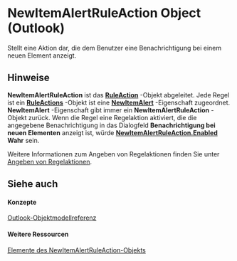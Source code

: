 
# NewItemAlertRuleAction Object (Outlook)

Stellt eine Aktion dar, die dem Benutzer eine Benachrichtigung bei einem neuen Element anzeigt.


## Hinweise

 **NewItemAlertRuleAction** ist das **[RuleAction](6451788f-e5ed-239c-a34d-b564b52d8955.md)** -Objekt abgeleitet. Jede Regel ist ein **[RuleActions](82ba76cd-86a4-3372-cb51-2df1d58c8b71.md)** -Objekt ist eine **[NewItemAlert](01de8523-7617-c3df-39c6-395f85eda57f.md)** -Eigenschaft zugeordnet. **NewItemAlert** -Eigenschaft gibt immer ein **NewItemAlertRuleAction** -Objekt zurück. Wenn die Regel eine Regelaktion aktiviert, die die angegebene Benachrichtigung in das Dialogfeld **Benachrichtigung bei neuen Elementen** anzeigt ist, würde **[NewItemAlertRuleAction.Enabled](f3472ffb-ada6-c18d-3953-4a1dd7a25a44.md)** **Wahr** sein.

Weitere Informationen zum Angeben von Regelaktionen finden Sie unter [Angeben von Regelaktionen](c5f83c81-0e01-38aa-5ec7-3932b4443e43.md).


## Siehe auch


#### Konzepte


[Outlook-Objektmodellreferenz](73221b13-d8d8-99b8-3394-b95dbbfd5ddc.md)
#### Weitere Ressourcen


[Elemente des NewItemAlertRuleAction-Objekts](http://msdn.microsoft.com/library/d086c4b9-b991-b84b-08cb-f66149ecaa4b%28Office.15%29.aspx)